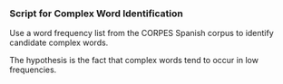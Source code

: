 ### Script for Complex Word Identification

Use a word frequency list from the CORPES Spanish corpus to identify candidate complex words.

The hypothesis is the fact that complex words tend to occur in low frequencies.
